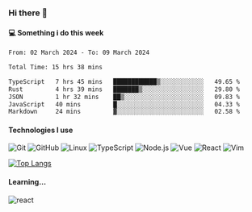 ### Hi there 👋

#### 💻 Something i do this week

<!--START_SECTION:waka-->

```txt
From: 02 March 2024 - To: 09 March 2024

Total Time: 15 hrs 38 mins

TypeScript   7 hrs 45 mins   ████████████▒░░░░░░░░░░░░   49.65 %
Rust         4 hrs 39 mins   ███████▒░░░░░░░░░░░░░░░░░   29.80 %
JSON         1 hr 32 mins    ██▒░░░░░░░░░░░░░░░░░░░░░░   09.83 %
JavaScript   40 mins         █░░░░░░░░░░░░░░░░░░░░░░░░   04.33 %
Markdown     24 mins         ▓░░░░░░░░░░░░░░░░░░░░░░░░   02.58 %
```

<!--END_SECTION:waka-->


#### Technologies I use
![Git](https://img.shields.io/badge/-Git-222222?style=flat&logo=git&logoColor=F05032)
![GitHub](https://img.shields.io/badge/-GitHub-181717?style=flat&logo=github)
![Linux](https://img.shields.io/badge/-Linux-222222?style=flat&logo=linux&logoColor=FCC624)
![TypeScript](https://img.shields.io/badge/-TypeScript-000000?style=flat&logo=typescript)
![Node.js](https://img.shields.io/badge/-Node.js-222222?style=flat&logo=node.js&logoColor=339933)
![Vue](https://img.shields.io/badge/-Vue-222222?style=flat&logo=Vue.js&logoColor=4FC08D)
![React](https://img.shields.io/badge/-React-222222?style=flat&logo=React&logoColor=blue)
![Vim](https://img.shields.io/badge/-Vim-222222?style=flat&logo=Vim&logoColor=green)

[![Top Langs](https://github-readme-stats.vercel.app/api/top-langs/?username=GodlessLiu&layout=compact)](https://github.com/anuraghazra/github-readme-stats)
#### Learning...
![react](https://img.shields.io/badge/react-18-blue.svg)
